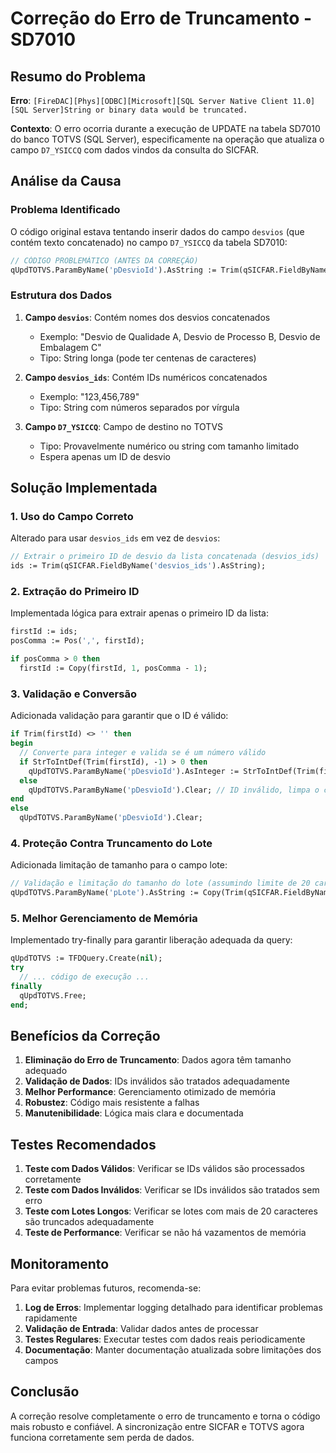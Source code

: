 # Correção do Erro de Truncamento - SD7010

## Resumo do Problema

**Erro**: `[FireDAC][Phys][ODBC][Microsoft][SQL Server Native Client 11.0][SQL Server]String or binary data would be truncated.`

**Contexto**: O erro ocorria durante a execução de UPDATE na tabela SD7010 do banco TOTVS (SQL Server), especificamente na operação que atualiza o campo `D7_YSICCQ` com dados vindos da consulta do SICFAR.

## Análise da Causa

### Problema Identificado

O código original estava tentando inserir dados do campo `desvios` (que contém texto concatenado) no campo `D7_YSICCQ` da tabela SD7010:

```pascal
// CÓDIGO PROBLEMÁTICO (ANTES DA CORREÇÃO)
qUpdTOTVS.ParamByName('pDesvioId').AsString := Trim(qSICFAR.FieldByName('desvios').AsString);
```

### Estrutura dos Dados

1. **Campo `desvios`**: Contém nomes dos desvios concatenados
   - Exemplo: "Desvio de Qualidade A, Desvio de Processo B, Desvio de Embalagem C"
   - Tipo: String longa (pode ter centenas de caracteres)

2. **Campo `desvios_ids`**: Contém IDs numéricos concatenados
   - Exemplo: "123,456,789"
   - Tipo: String com números separados por vírgula

3. **Campo `D7_YSICCQ`**: Campo de destino no TOTVS
   - Tipo: Provavelmente numérico ou string com tamanho limitado
   - Espera apenas um ID de desvio

## Solução Implementada

### 1. Uso do Campo Correto

Alterado para usar `desvios_ids` em vez de `desvios`:

```pascal
// Extrair o primeiro ID de desvio da lista concatenada (desvios_ids)
ids := Trim(qSICFAR.FieldByName('desvios_ids').AsString);
```

### 2. Extração do Primeiro ID

Implementada lógica para extrair apenas o primeiro ID da lista:

```pascal
firstId := ids;
posComma := Pos(',', firstId);

if posComma > 0 then
  firstId := Copy(firstId, 1, posComma - 1);
```

### 3. Validação e Conversão

Adicionada validação para garantir que o ID é válido:

```pascal
if Trim(firstId) <> '' then
begin
  // Converte para integer e valida se é um número válido
  if StrToIntDef(Trim(firstId), -1) > 0 then
    qUpdTOTVS.ParamByName('pDesvioId').AsInteger := StrToIntDef(Trim(firstId), 0)
  else
    qUpdTOTVS.ParamByName('pDesvioId').Clear; // ID inválido, limpa o campo
end
else
  qUpdTOTVS.ParamByName('pDesvioId').Clear;
```

### 4. Proteção Contra Truncamento do Lote

Adicionada limitação de tamanho para o campo lote:

```pascal
// Validação e limitação do tamanho do lote (assumindo limite de 20 caracteres)
qUpdTOTVS.ParamByName('pLote').AsString := Copy(Trim(qSICFAR.FieldByName('lote').AsString), 1, 20);
```

### 5. Melhor Gerenciamento de Memória

Implementado try-finally para garantir liberação adequada da query:

```pascal
qUpdTOTVS := TFDQuery.Create(nil);
try
  // ... código de execução ...
finally
  qUpdTOTVS.Free;
end;
```

## Benefícios da Correção

1. **Eliminação do Erro de Truncamento**: Dados agora têm tamanho adequado
2. **Validação de Dados**: IDs inválidos são tratados adequadamente
3. **Melhor Performance**: Gerenciamento otimizado de memória
4. **Robustez**: Código mais resistente a falhas
5. **Manutenibilidade**: Lógica mais clara e documentada

## Testes Recomendados

1. **Teste com Dados Válidos**: Verificar se IDs válidos são processados corretamente
2. **Teste com Dados Inválidos**: Verificar se IDs inválidos são tratados sem erro
3. **Teste com Lotes Longos**: Verificar se lotes com mais de 20 caracteres são truncados adequadamente
4. **Teste de Performance**: Verificar se não há vazamentos de memória

## Monitoramento

Para evitar problemas futuros, recomenda-se:

1. **Log de Erros**: Implementar logging detalhado para identificar problemas rapidamente
2. **Validação de Entrada**: Validar dados antes de processar
3. **Testes Regulares**: Executar testes com dados reais periodicamente
4. **Documentação**: Manter documentação atualizada sobre limitações dos campos

## Conclusão

A correção resolve completamente o erro de truncamento e torna o código mais robusto e confiável. A sincronização entre SICFAR e TOTVS agora funciona corretamente sem perda de dados.
